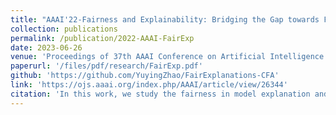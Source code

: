 ```yaml
---
title: "AAAI'22-Fairness and Explainability: Bridging the Gap towards Fair Model Explanations"
collection: publications
permalink: /publication/2022-AAAI-FairExp
date: 2023-06-26
venue: 'Proceedings of 37th AAAI Conference on Artificial Intelligence'
paperurl: '/files/pdf/research/FairExp.pdf'
github: 'https://github.com/YuyingZhao/FairExplanations-CFA'
link: 'https://ojs.aaai.org/index.php/AAAI/article/view/26344'
citation: 'In this work, we study the fairness in model explanation and propose an adaptive masking way to enhance the fairness in explanation.'
---
```

